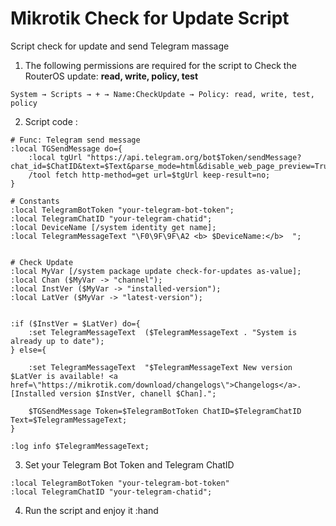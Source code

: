 # Mikrotik Check for Update Script
Script check for update and send Telegram massage
1. The following permissions are required for the script to Сheck the RouterOS update: **read, write, policy, test**
```
System → Scripts → + → Name:CheckUpdate → Policy: read, write, test, policy
```
2. Script code :
```
# Func: Telegram send message
:local TGSendMessage do={
    :local tgUrl "https://api.telegram.org/bot$Token/sendMessage?chat_id=$ChatID&text=$Text&parse_mode=html&disable_web_page_preview=True";
    /tool fetch http-method=get url=$tgUrl keep-result=no;
}

# Constants
:local TelegramBotToken "your-telegram-bot-token";
:local TelegramChatID "your-telegram-chatid";
:local DeviceName [/system identity get name];
:local TelegramMessageText "\F0\9F\9F\A2 <b> $DeviceName:</b>  ";


# Check Update
:local MyVar [/system package update check-for-updates as-value];
:local Chan ($MyVar -> "channel");
:local InstVer ($MyVar -> "installed-version");
:local LatVer ($MyVar -> "latest-version");


:if ($InstVer = $LatVer) do={
    :set TelegramMessageText  ($TelegramMessageText . "System is already up to date");
} else={
    
    :set TelegramMessageText  "$TelegramMessageText New version $LatVer is available! <a href=\"https://mikrotik.com/download/changelogs\">Changelogs</a>. [Installed version $InstVer, chanell $Chan].";

    $TGSendMessage Token=$TelegramBotToken ChatID=$TelegramChatID Text=$TelegramMessageText;
}

:log info $TelegramMessageText;
```
3. Set your Telegram Bot Token and Telegram ChatID
 ```
 :local TelegramBotToken "your-telegram-bot-token"
 :local TelegramChatID "your-telegram-chatid";
 ```
 4. Run the script and enjoy it :hand